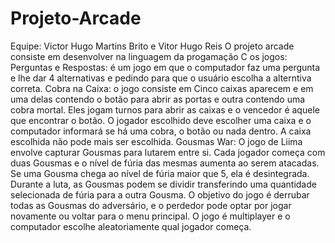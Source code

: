 # Projeto-Arcade
Equipe: Victor Hugo Martins Brito e Vitor Hugo Reis
O projeto arcade consiste em desenvolver na linguagem da progamação C os jogos:
Perguntas e Respostas: é um jogo em que o computador faz uma pergunta e lhe dar 4 alternativas e pedindo para que o usuário escolha a alterntiva correta.
Cobra na Caixa: o jogo consiste em Cinco caixas aparecem e em uma delas contendo o botão para abrir as portas e outra contendo uma cobra mortal. Eles jogam turnos para abrir as caixas e o vencedor é aquele que encontrar o botão. O jogador escolhido deve escolher uma caixa e o computador informará se há uma cobra, o botão ou nada dentro. A caixa escolhida não pode mais ser escolhida.
Gousmas War: O jogo de Liima envolve capturar Gousmas para lutarem entre si. Cada jogador começa com duas Gousmas e o nível de fúria das mesmas aumenta ao serem atacadas. Se uma Gousma chega ao nível de fúria maior que 5, ela é desintegrada. Durante a luta, as Gousmas podem se dividir transferindo uma quantidade selecionada de fúria para a outra Gousma. O objetivo do jogo é derrubar todas as Gousmas do adversário, e o perdedor pode optar por jogar novamente ou voltar para o menu principal. O jogo é multiplayer e o computador escolhe aleatoriamente qual jogador começa.
